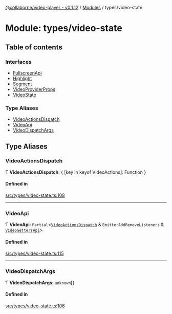 [@collaborne/video-player - v0.1.12](/docs/../README.md) / [Modules](/docs/modules.md) / types/video-state

# Module: types/video-state

## Table of contents

### Interfaces

- [FullscreenApi](/docs/interfaces/types_video_state.FullscreenApi.md)
- [Highlight](/docs/interfaces/types_video_state.Highlight.md)
- [Segment](/docs/interfaces/types_video_state.Segment.md)
- [VideoProviderProps](/docs/interfaces/types_video_state.VideoProviderProps.md)
- [VideoState](/docs/interfaces/types_video_state.VideoState.md)

### Type Aliases

- [VideoActionsDispatch](/docs/modules/types_video_state.md#videoactionsdispatch)
- [VideoApi](/docs/modules/types_video_state.md#videoapi)
- [VideoDispatchArgs](/docs/modules/types_video_state.md#videodispatchargs)

## Type Aliases

### VideoActionsDispatch

Ƭ **VideoActionsDispatch**: { [key in keyof VideoActions]: Function }

#### Defined in

[src/types/video-state.ts:108](https://github.com/Collaborne/video-player/blob/803dfdf/src/types/video-state.ts#L108)

___

### VideoApi

Ƭ **VideoApi**: `Partial`<[`VideoActionsDispatch`](/docs/modules/types_video_state.md#videoactionsdispatch) & `EmitterAddRemoveListeners` & [`VideoGettersApi`](/docs/modules/types_getters.md#videogettersapi)\>

#### Defined in

[src/types/video-state.ts:115](https://github.com/Collaborne/video-player/blob/803dfdf/src/types/video-state.ts#L115)

___

### VideoDispatchArgs

Ƭ **VideoDispatchArgs**: `unknown`[]

#### Defined in

[src/types/video-state.ts:106](https://github.com/Collaborne/video-player/blob/803dfdf/src/types/video-state.ts#L106)
